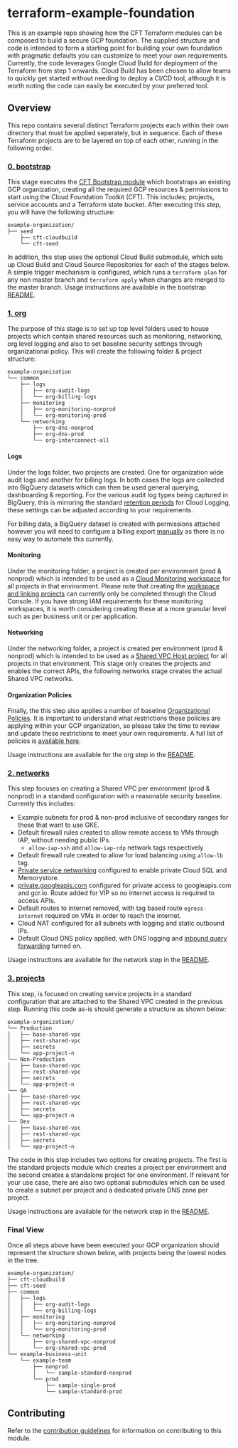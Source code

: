 # terraform-example-foundation
This is an example repo showing how the CFT Terraform modules can be composed to build a secure GCP foundation.
The supplied structure and code is intended to form a starting point for building your own foundation with pragmatic defaults you can customize to meet your own requirements. Currently, the code leverages Google Cloud Build for deployment of the Terraform from step 1 onwards.
Cloud Build has been chosen to allow teams to quickly get started without needing to deploy a CI/CD tool, although it is worth noting the code can easily be executed by your preferred tool.

## Overview
This repo contains several distinct Terraform projects each within their own directory that must be applied seperately, but in sequence.
Each of these Terraform projects are to be layered on top of each other, running in the following order.

### [0. bootstrap](./0-bootstrap/)

This stage executes the [CFT Bootstrap module](https://github.com/terraform-google-modules/terraform-google-bootstrap) which bootstraps an existing GCP organization, creating all the required GCP resources & permissions to start using the Cloud Foundation Toolkit (CFT).
This includes; projects, service accounts and a Terraform state bucket. After executing this step, you will have the following structure:

```
example-organization/
├── seed
    ├── cft-cloudbuild
    └── cft-seed
```

In addition, this step uses the optional Cloud Build submodule, which sets up Cloud Build and Cloud Source Repositories for each of the stages below.
A simple trigger mechanism is configured, which runs a `terraform plan` for any non master branch and `terraform apply` when changes are merged to the master branch.
Usage instructions are available in the bootstrap [README](./0-bootstrap/README.md).

### [1. org](./1-org/)

The purpose of this stage is to set up top level folders used to house projects which contain shared resources such as monitoring, networking, org level logging and also to set baseline security settings through organizational policy.
This will create the following folder & project structure:

```
example-organization
└── common
    ├── logs
    │   ├── org-audit-logs
    │   └── org-billing-logs
    ├── monitoring
    │   ├── org-monitoring-nonprod
    │   └── org-monitoring-prod
    └── networking
        ├── org-dns-nonprod
        ├── org-dns-prod
        └── org-interconnect-all
```

#### Logs

Under the logs folder, two projects are created. One for organization wide audit logs and another for billing logs.
In both cases the logs are collected into BigQuery datasets which can then be used general querying, dashboarding & reporting.
For the various audit log types being captured in BigQuery, this is mirroring the standard [retention periods](https://cloud.google.com/logging/quotas#logs_retention_periods) for Cloud Logging, these settings can be adjusted according to your requirements.

For billing data, a BigQuery dataset is created with permissions attached however you will need to configure a billing export [manually](https://cloud.google.com/billing/docs/how-to/export-data-bigquery) as there is no easy way to automate this currently.

#### Monitoring

Under the monitoring folder, a project is created per environment (prod & nonprod) which is intended to be used as a [Cloud Monitoring workspace](https://cloud.google.com/monitoring/workspaces) for all projects in that environment.
Please note that creating the [workspace and linking projects](https://cloud.google.com/monitoring/workspaces/create) can currently only be completed through the Cloud Console.
If you have strong IAM requirements for these monitoring workspaces, it is worth considering creating these at a more granular level such as per business unit or per application.

#### Networking

Under the networking folder, a project is created per environment (prod & nonprod) which is intended to be used as a [Shared VPC Host project](https://cloud.google.com/vpc/docs/shared-vpc) for all projects in that environment.
This stage only creates the projects and enables the correct APIs, the following networks stage creates the actual Shared VPC networks.

#### Organization Policies

Finally, the this step also applies a number of baseline [Organizational Policies](https://cloud.google.com/resource-manager/docs/organization-policy/overview).
It is important to understand what restrictions these policies are applying within your GCP organization, so please take the time to review and update these restrictions to meet your own requirements.
A full list of policies is [available here](https://cloud.google.com/resource-manager/docs/organization-policy/org-policy-constraints).

Usage instructions are available for the org step in the [README](./1-org/README.md).

### [2. networks](./2-networks/)

This step focuses on creating a Shared VPC per environment (prod & nonprod) in a standard configuration with a reasonable security baseline. Currently this includes:

- Example subnets for prod & non-prod inclusive of secondary ranges for those that want to use GKE.
- Default firewall rules created to allow remote access to VMs through IAP, without needing public IPs.
    - `allow-iap-ssh` and `allow-iap-rdp` network tags respectively
- Default firewall rule created to allow for load balancing using `allow-lb` tag.
- [Private service networking](https://cloud.google.com/vpc/docs/configure-private-services-access) configured to enable private Cloud SQL and Memorystore.
- [private.googleapis.com](https://cloud.google.com/vpc/docs/configure-private-google-access#private-domains) configured for private access to googleapis.com and gcr.io. Route added for VIP so no internet access is required to access APIs.
- Default routes to internet removed, with tag based route `egress-internet` required on VMs in order to reach the internet.
- Cloud NAT configured for all subnets with logging and static outbound IPs.
- Default Cloud DNS policy applied, with DNS logging and [inbound query forwarding](https://cloud.google.com/dns/docs/overview#dns-server-policy-in) turned on.

Usage instructions are available for the network step in the [README](./2-networks/README.md).

### [3. projects](./3-projects/)

This step, is focused on creating service projects in a standard configuration that are attached to the Shared VPC created in the previous step.
Running this code as-is should generate a structure as shown below:

```
example-organization/
└── Production
│   ├── base-shared-vpc
│   ├── rest-shared-vpc
│   ├── secrets
│   └── app-project-n
└── Non-Production
│   ├── base-shared-vpc
│   ├── rest-shared-vpc
│   ├── secrets
│   └── app-project-n
└── QA
│   ├── base-shared-vpc
│   ├── rest-shared-vpc
│   ├── secrets
│   └── app-project-n
└── Dev
│   ├── base-shared-vpc
│   ├── rest-shared-vpc
│   ├── secrets
│   └── app-project-n
```
The code in this step includes two options for creating projects.
The first is the standard projects module which creates a project per environment and the second creates a standalone project for one environment.
If relevant for your use case, there are also two optional submodules which can be used to create a subnet per project and a dedicated private DNS zone per project.

Usage instructions are available for the network step in the [README](./3-projects/README.md).

### Final View

Once all steps above have been executed your GCP organization should represent the structure shown below, with projects being the lowest nodes in the tree.

```
example-organization/
├── cft-cloudbuild
├── cft-seed
├── common
│   ├── logs
│   │   ├── org-audit-logs
│   │   └── org-billing-logs
│   ├── monitoring
│   │   ├── org-monitoring-nonprod
│   │   └── org-monitoring-prod
│   └── networking
│       ├── org-shared-vpc-nonprod
│       └── org-shared-vpc-prod
└── example-business-unit
    └── example-team
        ├── nonprod
        │   └── sample-standard-nonprod
        └── prod
            ├── sample-single-prod
            └── sample-standard-prod
```

## Contributing

Refer to the [contribution guidelines](./CONTRIBUTING.md) for
information on contributing to this module.
